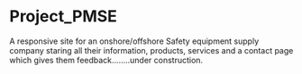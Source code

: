 # Project_PMSE
A responsive site for an onshore/offshore Safety equipment supply company staring all their information, products, services and a contact page which gives them feedback........under construction. 
